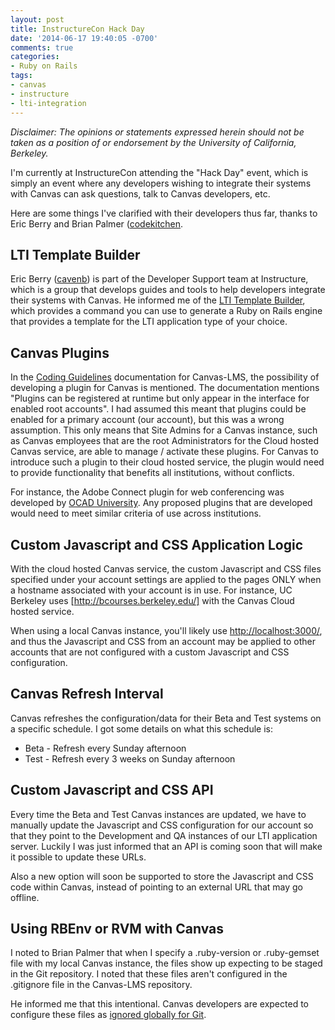 ```yaml
---
layout: post
title: InstructureCon Hack Day
date: '2014-06-17 19:40:05 -0700'
comments: true
categories:
- Ruby on Rails
tags:
- canvas
- instructure
- lti-integration
---
```


*Disclaimer: The opinions or statements expressed herein should not
be taken as a position of or endorsement by the University of California,
Berkeley.*

I'm currently at InstructureCon attending the "Hack Day" event, which is simply
an event where any developers wishing to integrate their systems with Canvas
can ask questions, talk to Canvas developers, etc.

Here are some things I've clarified with their developers thus far, thanks to
Eric Berry and Brian Palmer ([codekitchen](https://github.com/codekitchen).
<!--more-->

## LTI Template Builder

Eric Berry ([cavenb](https://github.com/cavneb)) is part of the Developer
Support team at Instructure, which is a group that develops guides and tools
to help developers integrate their systems with Canvas. He informed me of the
[LTI Template Builder](http://lti-template-builder.herokuapp.com/), which
provides a command you can use to generate a Ruby on Rails engine that provides
a template for the LTI application type of your choice.

## Canvas Plugins

In the [Coding Guidelines] documentation for Canvas-LMS, the possibility of
developing a plugin for Canvas is mentioned. The documentation mentions
"Plugins can be registered at runtime but only appear in the interface for
enabled root accounts". I had assumed this meant that
plugins could be enabled for a primary account (our account), but this was a
wrong assumption. This only means that Site Admins for a Canvas instance, such
as Canvas employees that are the root Administrators for the Cloud hosted Canvas
service, are able to manage / activate these plugins. For Canvas to introduce
such a plugin to their cloud hosted service, the plugin would need to provide
functionality that benefits all institutions, without conflicts.

For instance, the Adobe Connect plugin for web conferencing was developed by
[OCAD University]. Any proposed plugins that are developed would need to meet
similar criteria of use across institutions.

[Coding Guidelines]: https://github.com/instructure/canvas-lms/wiki/Coding-Guidelines#enhancements-and-extensions
[OCAD University]: http://www.ocadu.ca/

## Custom Javascript and CSS Application Logic

With the cloud hosted Canvas service, the custom Javascript and CSS files
specified under your account settings are applied to the pages ONLY when a
hostname associated with your account is in use. For instance, UC Berkeley uses
[http://bcourses.berkeley.edu/] with the Canvas Cloud hosted service.

When using a local Canvas instance, you'll likely use [http://localhost:3000/],
and thus the Javascript and CSS from an account may be applied to other accounts
that are not configured with a custom Javascript and CSS configuration.

[http://bcourses.berkeley.edu/]: http://bcourses.berkeley.edu/
[http://localhost:3000/]: http://localhost:3000/

## Canvas Refresh Interval

Canvas refreshes the configuration/data for their Beta and Test systems on a
specific schedule. I got some details on what this schedule is:

* Beta - Refresh every Sunday afternoon
* Test - Refresh every 3 weeks on Sunday afternoon

## Custom Javascript and CSS API

Every time the Beta and Test Canvas instances are updated, we have to manually
update the Javascript and CSS configuration for our account so that they point
to the Development and QA instances of our LTI application server. Luckily I was
just informed that an API is coming soon that will make it possible to update
these URLs.

Also a new option will soon be supported to store the Javascript and CSS code
within Canvas, instead of pointing to an external URL that may go offline.

## Using RBEnv or RVM with Canvas

I noted to Brian Palmer that when I specify a .ruby-version or .ruby-gemset file
with my local Canvas instance, the files show up expecting to be staged in the
Git repository. I noted that these files aren't configured in the .gitignore
file in the Canvas-LMS repository.

He informed me that this intentional. Canvas developers are expected to
configure these files as [ignored globally for Git].

[ignored globally for Git]: https://help.github.com/articles/ignoring-files#create-a-global-gitignore
